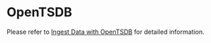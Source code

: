 # OpenTSDB

Please refer to [Ingest Data with OpenTSDB](/user-guide/ingest-data/for-io/opentsdb.md) for detailed information.
